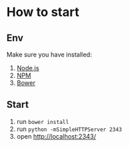 # How to start

## Env

Make sure you have installed:

1. [Node.js](http://nodejs.org/)
2. [NPM](https://www.npmjs.com/)
3. [Bower](http://bower.io/)

## Start

1. run `bower install`
2. run `python -mSimpleHTTPServer 2343`
3. open [http://localhost:2343/](http://localhost:2343/)